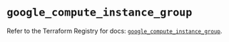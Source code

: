 # `google_compute_instance_group`

Refer to the Terraform Registry for docs: [`google_compute_instance_group`](https://registry.terraform.io/providers/hashicorp/google/5.37.0/docs/resources/compute_instance_group).
